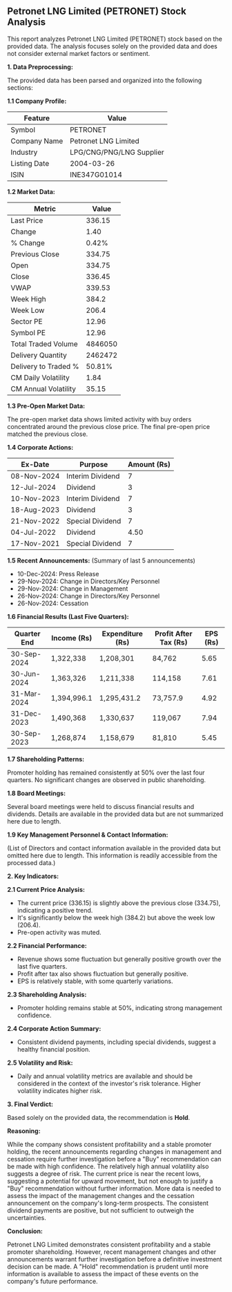 ## Petronet LNG Limited (PETRONET) Stock Analysis

This report analyzes Petronet LNG Limited (PETRONET) stock based on the provided data.  The analysis focuses solely on the provided data and does not consider external market factors or sentiment.

**1. Data Preprocessing:**

The provided data has been parsed and organized into the following sections:

**1.1 Company Profile:**

| Feature             | Value                               |
|----------------------|---------------------------------------|
| Symbol               | PETRONET                             |
| Company Name         | Petronet LNG Limited                  |
| Industry             | LPG/CNG/PNG/LNG Supplier             |
| Listing Date         | 2004-03-26                           |
| ISIN                 | INE347G01014                         |


**1.2 Market Data:**

| Metric                | Value     |
|------------------------|------------|
| Last Price             | 336.15     |
| Change                 | 1.40       |
| % Change               | 0.42%      |
| Previous Close         | 334.75     |
| Open                   | 334.75     |
| Close                  | 336.45     |
| VWAP                  | 339.53     |
| Week High              | 384.2      |
| Week Low               | 206.4      |
| Sector PE              | 12.96      |
| Symbol PE              | 12.96      |
| Total Traded Volume    | 4846050    |
| Delivery Quantity      | 2462472    |
| Delivery to Traded %  | 50.81%     |
| CM Daily Volatility    | 1.84       |
| CM Annual Volatility   | 35.15      |


**1.3 Pre-Open Market Data:**

The pre-open market data shows limited activity with buy orders concentrated around the previous close price.  The final pre-open price matched the previous close.

**1.4 Corporate Actions:**

| Ex-Date      | Purpose                               | Amount (Rs) |
|--------------|----------------------------------------|-------------|
| 08-Nov-2024  | Interim Dividend                       | 7           |
| 12-Jul-2024  | Dividend                               | 3           |
| 10-Nov-2023  | Interim Dividend                       | 7           |
| 18-Aug-2023  | Dividend                               | 3           |
| 21-Nov-2022  | Special Dividend                      | 7           |
| 04-Jul-2022  | Dividend                               | 4.50         |
| 17-Nov-2021  | Special Dividend                      | 7           |


**1.5 Recent Announcements:** (Summary of last 5 announcements)

* 10-Dec-2024: Press Release
* 29-Nov-2024: Change in Directors/Key Personnel
* 29-Nov-2024: Change in Management
* 26-Nov-2024: Change in Directors/Key Personnel
* 26-Nov-2024: Cessation


**1.6 Financial Results (Last Five Quarters):**

| Quarter End     | Income (Rs)     | Expenditure (Rs) | Profit After Tax (Rs) | EPS (Rs) |
|-----------------|-----------------|--------------------|-----------------------|----------|
| 30-Sep-2024     | 1,322,338       | 1,208,301          | 84,762                | 5.65     |
| 30-Jun-2024     | 1,363,326       | 1,211,338          | 114,158               | 7.61     |
| 31-Mar-2024     | 1,394,996.1     | 1,295,431.2        | 73,757.9              | 4.92     |
| 31-Dec-2023     | 1,490,368       | 1,330,637          | 119,067               | 7.94     |
| 30-Sep-2023     | 1,268,874       | 1,158,679          | 81,810                | 5.45     |


**1.7 Shareholding Patterns:**

Promoter holding has remained consistently at 50% over the last four quarters.  No significant changes are observed in public shareholding.


**1.8 Board Meetings:**

Several board meetings were held to discuss financial results and dividends.  Details are available in the provided data but are not summarized here due to length.


**1.9 Key Management Personnel & Contact Information:**

(List of Directors and contact information available in the provided data but omitted here due to length.  This information is readily accessible from the processed data.)


**2. Key Indicators:**

**2.1 Current Price Analysis:**

* The current price (336.15) is slightly above the previous close (334.75), indicating a positive trend.
* It's significantly below the week high (384.2) but above the week low (206.4).
* Pre-open activity was muted.

**2.2 Financial Performance:**

* Revenue shows some fluctuation but generally positive growth over the last five quarters.
* Profit after tax also shows fluctuation but generally positive.
* EPS is relatively stable, with some quarterly variations.

**2.3 Shareholding Analysis:**

* Promoter holding remains stable at 50%, indicating strong management confidence.

**2.4 Corporate Action Summary:**

* Consistent dividend payments, including special dividends, suggest a healthy financial position.

**2.5 Volatility and Risk:**

* Daily and annual volatility metrics are available and should be considered in the context of the investor's risk tolerance.  Higher volatility indicates higher risk.

**3. Final Verdict:**

Based solely on the provided data, the recommendation is **Hold**.

**Reasoning:**

While the company shows consistent profitability and a stable promoter holding, the recent announcements regarding changes in management and cessation require further investigation before a "Buy" recommendation can be made with high confidence.  The relatively high annual volatility also suggests a degree of risk.  The current price is near the recent lows, suggesting a potential for upward movement, but not enough to justify a "Buy" recommendation without further information.  More data is needed to assess the impact of the management changes and the cessation announcement on the company's long-term prospects.  The consistent dividend payments are positive, but not sufficient to outweigh the uncertainties.

**Conclusion:**

Petronet LNG Limited demonstrates consistent profitability and a stable promoter shareholding. However, recent management changes and other announcements warrant further investigation before a definitive investment decision can be made.  A "Hold" recommendation is prudent until more information is available to assess the impact of these events on the company's future performance.

